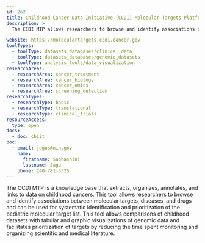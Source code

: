 ```yaml
---
id: 262
title: Childhood Cancer Data Initiative (CCDI) Molecular Targets Platform (MTP)
description: >
  The CCDI MTP allows researchers to browse and identify associations between molecular targets, diseases, and drugs specific for childhood cancers.

website: https://moleculartargets.ccdi.cancer.gov
toolTypes:
  - toolType: datasets_databases/clinical_data
  - toolType: datasets_databases/genomic_datasets
  - toolType: analysis_tools/data_visualization 
researchAreas:
  - researchArea: cancer_treatment
  - researchArea: cancer_biology
  - researchArea: cancer_omics
  - researchArea: screening_detection
researchTypes:
  - researchType: basic
  - researchType: translational
  - researchType: clinical_trials
resourceAccess:
  type: open
docs:
  - doc: cbiit
poc:
  - email: jagus@nih.gov
    name:
      firstname: Subhashini
      lastname: Jagu
    phone: 240-781-3325
---
```

The CCDI MTP is a knowledge base that extracts, organizes, annotates, and links to data on childhood cancers. This tool allows researchers to browse and identify associations between molecular targets, diseases, and drugs and can be used for systematic identification and prioritization of the pediatric molecular target list. This tool allows comparisons of childhood datasets with tabular and graphic visualizations of genomic data and facilitates prioritization of targets by reducing the time spent monitoring and organizing scientific and medical literature.
